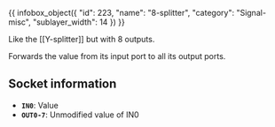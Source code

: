 {{ infobox_object({
	"id": 223,
	"name": "8-splitter",
	"category": "Signal-misc",
	"sublayer_width": 14
}) }}

Like the [[Y-splitter]] but with 8 outputs.

Forwards the value from its input port to all its output ports.

## Socket information
- **`IN0`**: Value
- **`OUT0-7`**: Unmodified value of IN0
